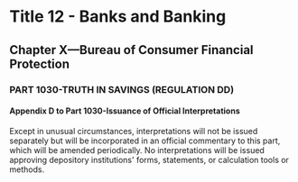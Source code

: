 
# Title 12 - Banks and Banking
## Chapter X—Bureau of Consumer Financial Protection
### PART 1030-TRUTH IN SAVINGS (REGULATION DD)
#### Appendix D to Part 1030-Issuance of Official Interpretations

Except in unusual circumstances, interpretations will not be issued separately but will be incorporated in an official commentary to this part, which will be amended periodically. No interpretations will be issued approving depository institutions' forms, statements, or calculation tools or methods.
